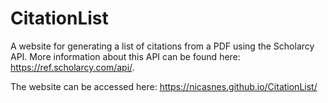 # CitationList
A website for generating a list of citations from a PDF using the Scholarcy API. More information about this API can be found here: https://ref.scholarcy.com/api/. 

The website can be accessed here:
https://nicasnes.github.io/CitationList/
